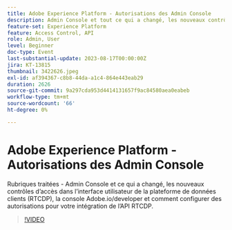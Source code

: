 ```yaml
---
title: Adobe Experience Platform - Autorisations des Admin Console
description: Admin Console et tout ce qui a changé, les nouveaux contrôles d’accès dans l’interface utilisateur de la plateforme de données clients (RTCDP), la console Adobe.io/developer et comment configurer des autorisations pour votre intégration de l’API RTCDP.
feature-set: Experience Platform
feature: Access Control, API
role: Admin, User
level: Beginner
doc-type: Event
last-substantial-update: 2023-08-17T00:00:00Z
jira: KT-13815
thumbnail: 3422626.jpeg
exl-id: af394367-c8b8-44da-a1c4-864e443eab29
duration: 2626
source-git-commit: 9a297cda953d4414131657f9ac84580aea0eabeb
workflow-type: tm+mt
source-wordcount: '66'
ht-degree: 0%

---
```


# Adobe Experience Platform - Autorisations des Admin Console

Rubriques traitées - Admin Console et ce qui a changé, les nouveaux contrôles d’accès dans l’interface utilisateur de la plateforme de données clients (RTCDP), la console Adobe.io/developer et comment configurer des autorisations pour votre intégration de l’API RTCDP.

>[!VIDEO](https://video.tv.adobe.com/v/3422626/?learn=on)
